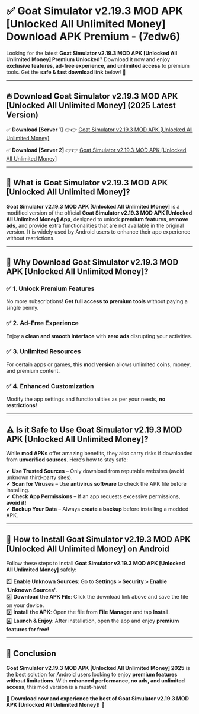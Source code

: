 
# ✅ Goat Simulator v2.19.3 MOD APK [Unlocked All Unlimited Money] Download APK Premium -  (7edw6) 

Looking for the latest **Goat Simulator v2.19.3 MOD APK [Unlocked All Unlimited Money] Premium Unlocked**? Download it now and enjoy **exclusive features, ad-free experience, and unlimited access** to premium tools. Get the **safe & fast download link** below! 🚀

---

## 🔥 Download Goat Simulator v2.19.3 MOD APK [Unlocked All Unlimited Money] (2025 Latest Version)

✅ **Download [Server 1]** 👉👉 [Goat Simulator v2.19.3 MOD APK [Unlocked All Unlimited Money] ](https://apkcomod.com?title=Goat_Simulator_v2.19.3_MOD_APK_[Unlocked_All_Unlimited_Money])  

✅ **Download [Server 2]** 👉👉 [Goat Simulator v2.19.3 MOD APK [Unlocked All Unlimited Money] ](https://apkcomod.com?title=Goat_Simulator_v2.19.3_MOD_APK_[Unlocked_All_Unlimited_Money])  


---

## 📌 What is Goat Simulator v2.19.3 MOD APK [Unlocked All Unlimited Money]?

**Goat Simulator v2.19.3 MOD APK [Unlocked All Unlimited Money]** is a modified version of the official **Goat Simulator v2.19.3 MOD APK [Unlocked All Unlimited Money] App**, designed to unlock **premium features**, **remove ads**, and provide extra functionalities that are not available in the original version. It is widely used by Android users to enhance their app experience without restrictions.

---

## 🌟 Why Download Goat Simulator v2.19.3 MOD APK [Unlocked All Unlimited Money]?

### ✅ 1. Unlock Premium Features
No more subscriptions! **Get full access to premium tools** without paying a single penny.

### ✅ 2. Ad-Free Experience
Enjoy a **clean and smooth interface** with **zero ads** disrupting your activities.

### ✅ 3. Unlimited Resources
For certain apps or games, this **mod version** allows unlimited coins, money, and premium content.

### ✅ 4. Enhanced Customization
Modify the app settings and functionalities as per your needs, **no restrictions!**

---

## ⚠️ Is it Safe to Use Goat Simulator v2.19.3 MOD APK [Unlocked All Unlimited Money]?

While **mod APKs** offer amazing benefits, they also carry risks if downloaded from **unverified sources**. Here’s how to stay safe:

✔ **Use Trusted Sources** – Only download from reputable websites (avoid unknown third-party sites).  
✔ **Scan for Viruses** – Use **antivirus software** to check the APK file before installing.  
✔ **Check App Permissions** – If an app requests excessive permissions, **avoid it!**  
✔ **Backup Your Data** – Always **create a backup** before installing a modded APK.

---

## 📲 How to Install Goat Simulator v2.19.3 MOD APK [Unlocked All Unlimited Money] on Android

Follow these steps to install **Goat Simulator v2.19.3 MOD APK [Unlocked All Unlimited Money]** safely:

1️⃣ **Enable Unknown Sources**: Go to **Settings > Security > Enable 'Unknown Sources'**.  
2️⃣ **Download the APK File**: Click the download link above and save the file on your device.  
3️⃣ **Install the APK**: Open the file from **File Manager** and tap **Install**.  
4️⃣ **Launch & Enjoy**: After installation, open the app and enjoy **premium features for free!**

---

## 🚀 Conclusion

**Goat Simulator v2.19.3 MOD APK [Unlocked All Unlimited Money] 2025** is the best solution for Android users looking to enjoy **premium features without limitations**. With **enhanced performance, no ads, and unlimited access**, this mod version is a must-have!

🔻 **Download now and experience the best of Goat Simulator v2.19.3 MOD APK [Unlocked All Unlimited Money]!** 🔻

